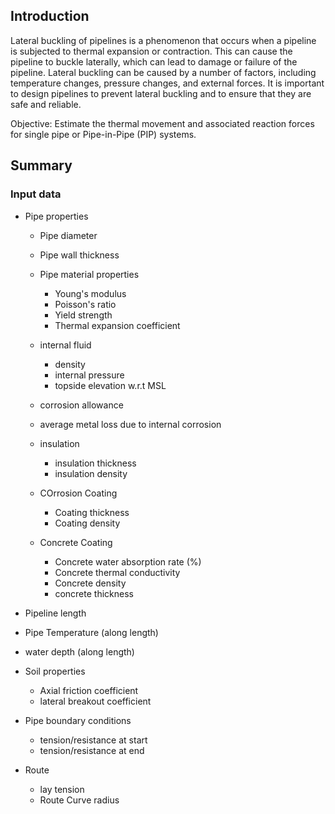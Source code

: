 ## Introduction

Lateral buckling of pipelines is a phenomenon that occurs when a pipeline is subjected to thermal expansion or contraction. This can cause the pipeline to buckle laterally, which can lead to damage or failure of the pipeline. Lateral buckling can be caused by a number of factors, including temperature changes, pressure changes, and external forces. It is important to design pipelines to prevent lateral buckling and to ensure that they are safe and reliable.

Objective:  Estimate the thermal movement and associated reaction forces for single pipe or Pipe-in-Pipe (PIP) systems.

## Summary

### Input data

- Pipe properties
  - Pipe diameter
  - Pipe wall thickness
  - Pipe material properties
    - Young's modulus
    - Poisson's ratio
    - Yield strength
    - Thermal expansion coefficient
  - internal fluid 
    - density
    - internal pressure
    - topside elevation w.r.t MSL

  - corrosion allowance
  - average metal loss due to internal corrosion
  - insulation
    - insulation thickness
    - insulation density
  - COrrosion Coating
    - Coating thickness
    - Coating density
  - Concrete Coating
    - Concrete water absorption rate (%)
    - Concrete thermal conductivity
    - Concrete density
    - concrete thickness

- Pipeline length
- Pipe Temperature (along length)
- water depth (along length)
- Soil properties
  - Axial friction coefficient
  - lateral breakout coefficient
- Pipe boundary conditions
  - tension/resistance at start
  - tension/resistance at end
- Route
  - lay tension
  - Route Curve radius
